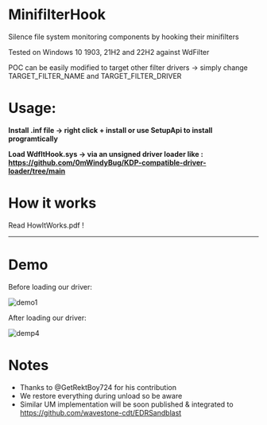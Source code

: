 # MinifilterHook
Silence file system monitoring components by hooking their minifilters

Tested on Windows 10 1903, 21H2 and 22H2 against WdFilter

POC can be easily modified to target other filter drivers -> simply change TARGET_FILTER_NAME and TARGET_FILTER_DRIVER  

# Usage:
**Install .inf file  -> right click + install or use SetupApi to install programtically**

**Load WdfltHook.sys -> via an unsigned driver loader like : https://github.com/0mWindyBug/KDP-compatible-driver-loader/tree/main**

# How it works 
Read HowItWorks.pdf ! 
***************************
# Demo
Before loading our driver: 

![demo1](https://github.com/0mWindyBug/MinifilterHook/assets/139051196/27474da0-726d-4e26-b785-9926138f23a8)

After loading our driver:
 
![demp4](https://github.com/0mWindyBug/MinifilterHook/assets/139051196/39a15be7-5233-47f0-948e-b056beac0aba)


# Notes
- Thanks to @GetRektBoy724 for his contribution 
- We restore everything during unload so be aware
- Similar UM implementation will be soon published & integrated to https://github.com/wavestone-cdt/EDRSandblast
  
